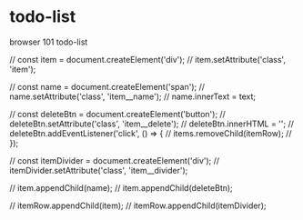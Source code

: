 # todo-list

browser 101 todo-list

// const item = document.createElement('div');
// item.setAttribute('class', 'item');

// const name = document.createElement('span');
// name.setAttribute('class', 'item\_\_name');
// name.innerText = text;

// const deleteBtn = document.createElement('button');
// deleteBtn.setAttribute('class', 'item\_\_delete');
// deleteBtn.innerHTML = '<i class="fa-solid fa-trash-can fa-xl"></i>';
// deleteBtn.addEventListener('click', () => {
// items.removeChild(itemRow);
// });

// const itemDivider = document.createElement('div');
// itemDivider.setAttribute('class', 'item\_\_divider');

// item.appendChild(name);
// item.appendChild(deleteBtn);

// itemRow.appendChild(item);
// itemRow.appendChild(itemDivider);

